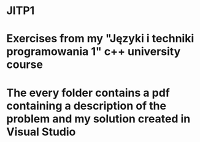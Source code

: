 # JITP1
# Exercises from my "Języki i techniki programowania 1" c++ university course

# The every folder contains a pdf containing a description of the problem and my solution created in Visual Studio
